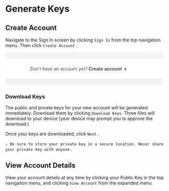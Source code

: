 # Generate Keys

## Create Account

Navigate to the Sign In screen by clicking `Sign In` from the top navigation menu. Then click `Create Account` .

![CSPR Live Create Account](../../assets/Generate-Keys/00-CSPR-Live-Create-Account.png)

### Download Keys

The public and private keys for your new account will be generated immediately. Download them by clicking `Download Keys`. Three files will download to your device (your device may prompt you to approve the download.) 

Once your keys are downloaded, click `Next` .

`⚠️ Be sure to store your private key in a secure location. Never share your private key with anyone.`

## View Account Details

View your account details at any time by clicking your Public Key in the top navigation menu, and clicking `View Account` from the expanded menu.
